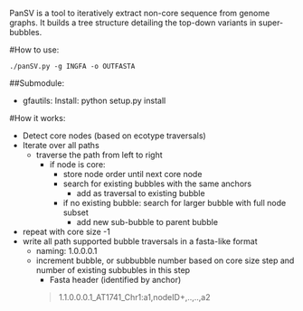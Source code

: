 PanSV is a tool to iteratively extract non-core sequence from genome graphs. It 
builds a tree structure detailing the top-down variants in super-bubbles.

#How to use:

	./panSV.py -g INGFA -o OUTFASTA



##Submodule:
- gfautils:
Install: python setup.py install


#How it works:

* Detect core nodes (based on ecotype traversals)
* Iterate over all paths
  * traverse the path from left to right
    * if node is core:
      * store node order until next core node
      * search for existing bubbles with the same anchors
        * add as traversal to existing bubble
      * if no existing bubble: search for larger bubble with full node subset
        * add new sub-bubble to parent bubble
* repeat with core size -1
* write all path supported bubble traversals in a fasta-like format
  * naming: 1.0.0.0.1 
  * increment bubble, or subbubble number based on core size step and number of existing subbubles in this step
    * Fasta header (identified by anchor)
	>1.1.0.0.0.1_AT1741_Chr1:a1,nodeID+,..,..,a2

